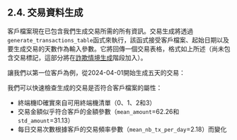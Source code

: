 ## 2.4. 交易資料生成

客戶檔案現在已包含我們生成交易所需的所有資訊。交易生成將透過`generate_transactions_table`函式來執行，該函式接受客戶檔案、起始日期以及要生成交易的天數作為輸入參數。它將回傳一個交易表格，格式如上所述（尚未包含交易標記，這部分將在[詐欺情境生成](https://fraud-detection-handbook.github.io/fraud-detection-handbook/Chapter_3_GettingStarted/SimulatedDataset.html#fraud-scenarios-generation)階段加入）。

讓我們以第一位客戶為例，從2024-04-01開始生成五天的交易：

我們可以快速檢查生成的交易是否符合客戶檔案的屬性：

- 終端機ID確實來自可用終端機清單（0、1、2和3）
- 交易金額似乎符合客戶的金額參數（`mean_amount`=62.26和`std_amount`=31.13）
- 每日交易次數根據客戶的交易頻率參數（`mean_nb_tx_per_day`=2.18）而變化

